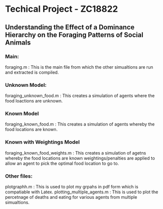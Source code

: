 # Techical Project - ZC18822
## Understanding the Effect of a Dominance Hierarchy on the Foraging Patterns of Social Animals

### Main:

foraging.m : This is the main file from which the other simualtions are run and extracted is compiled.

### Unknown Model:

foraging_unknown_food.m : This creates a simulation of agents where the food loactions are unknown. 

### Known Model

foraging_known_food.m : This creates a simulation of agents whereby the food locations are known.

### Known with Weightings Model

foraging_known_food_weights.m :  This creates a simulation of agetns whereby the food locations are known weightings/penalties are applied to allow an agent to pick the optimal food location to go to.

### Other files:

plotgraphh.m : This is used to plot my grpahs in pdf form which is compatiable with Latex. 
plotting_multiple_agents.m : This is used to plot the percetnage of deaths and eating for various agents from multiple simualtions. 

